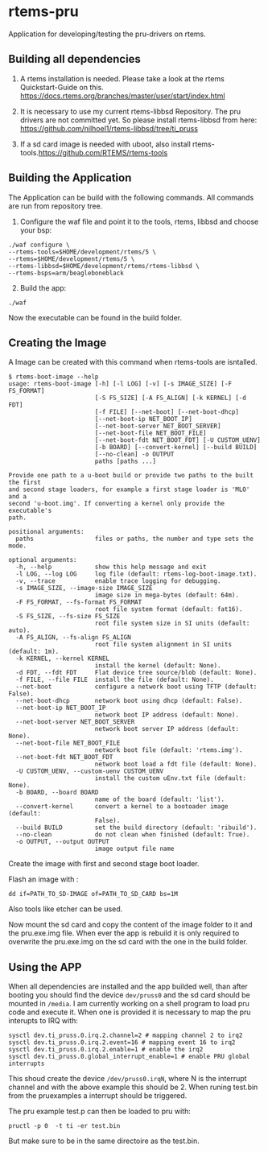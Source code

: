 # rtems-pru
Application for developing/testing the pru-drivers on rtems.

## Building all dependencies
1. A rtems installation is needed.
Please take a look at the rtems Quickstart-Guide on this.
https://docs.rtems.org/branches/master/user/start/index.html


2. It is necessary to use my current rtems-libbsd Repository.
The pru drivers are not committed yet.
So please install rtems-libbsd from here:
https://github.com/nilhoel1/rtems-libbsd/tree/ti_pruss
3. If a sd card image is needed with uboot, also install rtems-tools.https://github.com/RTEMS/rtems-tools

## Building the Application
The Application can be build with the following commands.
All commands are run from repository tree.

1. Configure the waf file and point it to the tools, rtems, libbsd and choose your bsp:
```
./waf configure \
--rtems-tools=$HOME/development/rtems/5 \
--rtems=$HOME/development/rtems/5 \
--rtems-libbsd=$HOME/development/rtems/rtems-libbsd \
--rtems-bsps=arm/beagleboneblack
```

2. Build the app:
```
./waf
```

Now the executable can be found in the build folder.

## Creating the Image
A Image can be created with this command when rtems-tools are isntalled.
```
$ rtems-boot-image --help
usage: rtems-boot-image [-h] [-l LOG] [-v] [-s IMAGE_SIZE] [-F FS_FORMAT]
                        [-S FS_SIZE] [-A FS_ALIGN] [-k KERNEL] [-d FDT]
                        [-f FILE] [--net-boot] [--net-boot-dhcp]
                        [--net-boot-ip NET_BOOT_IP]
                        [--net-boot-server NET_BOOT_SERVER]
                        [--net-boot-file NET_BOOT_FILE]
                        [--net-boot-fdt NET_BOOT_FDT] [-U CUSTOM_UENV]
                        [-b BOARD] [--convert-kernel] [--build BUILD]
                        [--no-clean] -o OUTPUT
                        paths [paths ...]

Provide one path to a u-boot build or provide two paths to the built the first
and second stage loaders, for example a first stage loader is 'MLO' and a
second 'u-boot.img'. If converting a kernel only provide the executable's
path.

positional arguments:
  paths                 files or paths, the number and type sets the mode.

optional arguments:
  -h, --help            show this help message and exit
  -l LOG, --log LOG     log file (default: rtems-log-boot-image.txt).
  -v, --trace           enable trace logging for debugging.
  -s IMAGE_SIZE, --image-size IMAGE_SIZE
                        image size in mega-bytes (default: 64m).
  -F FS_FORMAT, --fs-format FS_FORMAT
                        root file system format (default: fat16).
  -S FS_SIZE, --fs-size FS_SIZE
                        root file system size in SI units (default: auto).
  -A FS_ALIGN, --fs-align FS_ALIGN
                        root file system alignment in SI units (default: 1m).
  -k KERNEL, --kernel KERNEL
                        install the kernel (default: None).
  -d FDT, --fdt FDT     Flat device tree source/blob (default: None).
  -f FILE, --file FILE  install the file (default: None).
  --net-boot            configure a network boot using TFTP (default: False).
  --net-boot-dhcp       network boot using dhcp (default: False).
  --net-boot-ip NET_BOOT_IP
                        network boot IP address (default: None).
  --net-boot-server NET_BOOT_SERVER
                        network boot server IP address (default: None).
  --net-boot-file NET_BOOT_FILE
                        network boot file (default: 'rtems.img').
  --net-boot-fdt NET_BOOT_FDT
                        network boot load a fdt file (default: None).
  -U CUSTOM_UENV, --custom-uenv CUSTOM_UENV
                        install the custom uEnv.txt file (default: None).
  -b BOARD, --board BOARD
                        name of the board (default: 'list').
  --convert-kernel      convert a kernel to a bootoader image (default:
                        False).
  --build BUILD         set the build directory (default: 'ribuild').
  --no-clean            do not clean when finished (default: True).
  -o OUTPUT, --output OUTPUT
                        image output file name

```
Create the image with first and second stage boot loader.

Flash an image with :
```
dd if=PATH_TO_SD-IMAGE of=PATH_TO_SD_CARD bs=1M
```
Also tools like etcher can be used. 

Now mount the sd card and copy the content of the image folder to it and the pru.exe.img file.
When ever the app is rebuild it is only required to overwrite the pru.exe.img on the sd card with the one in the build folder.

## Using the APP
When all dependencies are installed and the app builded well, than after booting you should find the device ```dev/pruss0``` and the sd card should be mounted in ```/media```. I am currently working on a shell program to load pru code and execute it. When one is provided it is necessary to map the pru interupts to IRQ with:
```
sysctl dev.ti_pruss.0.irq.2.channel=2 # mapping channel 2 to irq2
sysctl dev.ti_pruss.0.irq.2.event=16 # mapping event 16 to irq2
sysctl dev.ti_pruss.0.irq.2.enable=1 # enable the irq2
sysctl dev.ti_pruss.0.global_interrupt_enable=1 # enable PRU global interrupts
```
This shoud create the device  ```/dev/pruss0.irqN```, where N is the interrupt channel and with the above example this should be 2. When runing test.bin from the pruexamples a interrupt should be triggered.

The pru example test.p can then be loaded to pru with:
```
pructl -p 0  -t ti -er test.bin
```
But make sure to be in the same directoire as the test.bin.